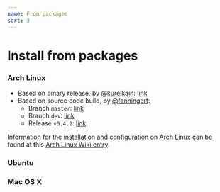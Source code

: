 ```yaml
---
name: From packages
sort: 3
---
```


# Install from packages

### Arch Linux

- Based on binary release, by [@kureikain](https://github.com/kureikain): [link](https://aur.archlinux.org/packages/gogs/)
- Based on source code build, by [@fanningert](https://github.com/fanningert):
	- Branch `master`: [link](https://aur.archlinux.org/packages/gogs-git/)
	- Branch `dev`: [link](https://aur.archlinux.org/packages/gogs-git-dev/)
	- Release `v0.4.2`: [link](https://aur.archlinux.org/packages/gogs/)

Information for the installation and configuration on Arch Linux can be found at this [Arch Linux Wiki entry](https://wiki.archlinux.org/index.php/Gogs).

### Ubuntu

### Mac OS X
